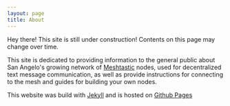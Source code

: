 ```yaml
---
layout: page
title: About
---
```


<p class="message">
  Hey there! This site is still under construction! Contents on this page may change over time.
</p>

This site is dedicated to providing information to the general public about San Angelo's growing network of [Meshtastic](https://meshtastic.org) nodes, used for decentralized text message communication, as well as provide instructions for connecting to the mesh and guides for building your own nodes. 

This website was build with [Jekyll](jekyllrb.com) and is hosted on [Github Pages](https://pages.github.com)